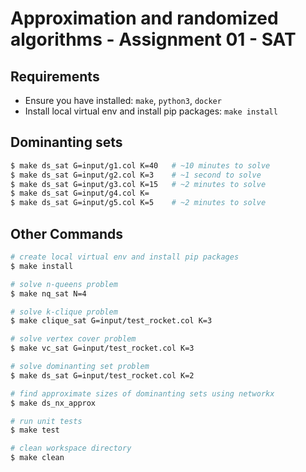 # Approximation and randomized algorithms - Assignment 01 - SAT 

## Requirements
- Ensure you have installed: `make`, `python3`, `docker`
- Install local virtual env and install pip packages: `make install`

## Dominanting sets
```bash
$ make ds_sat G=input/g1.col K=40   # ~10 minutes to solve
$ make ds_sat G=input/g2.col K=3    # ~1 second to solve
$ make ds_sat G=input/g3.col K=15   # ~2 minutes to solve
$ make ds_sat G=input/g4.col K=
$ make ds_sat G=input/g5.col K=5    # ~2 minutes to solve
```

## Other Commands
```bash
# create local virtual env and install pip packages
$ make install

# solve n-queens problem
$ make nq_sat N=4

# solve k-clique problem
$ make clique_sat G=input/test_rocket.col K=3

# solve vertex cover problem
$ make vc_sat G=input/test_rocket.col K=3

# solve dominanting set problem
$ make ds_sat G=input/test_rocket.col K=2

# find approximate sizes of dominanting sets using networkx
$ make ds_nx_approx 

# run unit tests
$ make test

# clean workspace directory
$ make clean
```